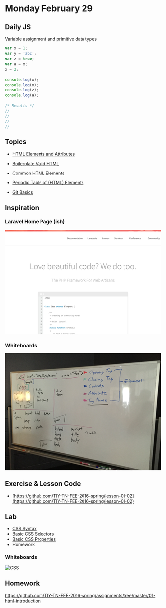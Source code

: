 # Monday February 29


## Daily JS

Variable assignment and primitive data types

```js
var x = 1;
var y = 'abc';
var z = true;
var a = x;
x = 2;

console.log(x);
console.log(y);
console.log(z);
console.log(a);

/* Results */
//
//
//
//
```

## Topics

- [HTML Elements and Attributes](html.html)
- [Boilerplate Valid HTML](boilerplate.html)
- [Common HTML Elements](elements.html)
- [Periodic Table of (HTML) Elements](../../resources/html/table-of-elements.html)

- [Git Basics](git.html)

## Inspiration

### Laravel Home Page (ish)

[![Laravel Home Page](./laravel.png)](./laravel.png)

### Whiteboards

![HTML](./whiteboard-html.jpg)

## Exercise & Lesson Code

- [https://github.com/TIY-TN-FEE-2016-spring/lesson-01-02](https://github.com/TIY-TN-FEE-2016-spring/lesson-01-02)

## Lab

- [CSS Syntax](https://developer.mozilla.org/en-US/docs/Web/CSS/Syntax)
- [Basic CSS Selectors](selectors.html)
- [Basic CSS Properties](properties.html)
- Homework

### Whiteboards

![CSS](./whiteboard-css.jpg)

## Homework

https://github.com/TIY-TN-FEE-2016-spring/assignments/tree/master/01-html-introduction
